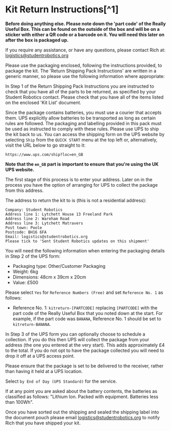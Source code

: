 # Kit Return Instructions[^1]

**Before doing anything else. Please note down the 'part code' of the Really Useful Box. This can be found on the outside of the box and will be on a sticker with either a QR code or a barcode on it. You will need this later on after the box is packaged up.**

If you require any assistance, or have any questions, please contact Rich at: <logistics@studentrobotics.org>

Please use the packaging enclosed, following the instructions provided, to package the kit.
The 'Return Shipping Pack Instructions' are written in a generic manner, so please use the following information where appropriate:

In Step 1 of the Return Shipping Pack Instructions you are instructed to check that you have all of the parts to be returned, as specified by your Student Robotics contact. Please check that you have all of the items listed on the enclosed 'Kit List' document.

Since the package contains batteries, you must use a courier that accepts them. UPS explicitly allow batteries to be transported as long as certain rules are followed. The packaging and labelling provided in this pack must be used as instructed to comply with these rules. Please use UPS to ship the kit back to us. You can access the shipping form on the UPS website by selecting `Ship` from the `QUICK START` menu at the top left or, alternatively, visit the URL below to go straight to it:

`https://www.ups.com/ship?loc=en_GB`

**Note that the `en_GB` part is important to ensure that you're using the UK UPS website.**

The first stage of this process is to enter your address. Later on in the process you have the option of arranging for UPS to collect the package from this address.

The address to return the kit to is (this is not a residential address):

~~~
Company: Student Robotics
Address line 1: Lytchett House 13 Freeland Park
Address line 2: Wareham Road
Address line 3: Lytchett Matravers
Post town: Poole
Postcode: BH16 6FA
Email: logistics@studentrobotics.org
Please tick to 'Sent Student Robotics updates on this shipment'
~~~

You will need the following information when entering the packaging details in Step 2 of the UPS form:

 * Packaging type: Other/Customer Packaging
 * Weight: 6kg
 * Dimensions: 48cm x 39cm x 20cm
 * Value: £500

Please select `Yes` for `Reference Numbers (Free)` and set `Reference No. 1` as follows:

 * Reference No. 1: `kitreturn-[PARTCODE]` replacing `[PARTCODE]` with the part code of the Really Useful Box that you noted down at the start. For example, if the part code was `BANANA`, Reference No. 1 should be set to `kitreturn-BANANA`.

In Step 3 of the UPS form you can optionally choose to schedule a collection. If you do this then UPS will collect the package from your address (the one you entered at the very start). This adds approximately £4 to the total. If you do not opt to have the package collected you will need to drop it off at a UPS access point.

Please ensure that the package is set to be delivered to the receiver, rather than having it held at a UPS location.

Select `by End of Day (UPS Standard)` for the service.

If at any point you are asked about the battery contents, the batteries as classified as follows: "Lithium Ion. Packed with equipment. Batteries less than 100Wh".

Once you have sorted out the shipping and sealed the shipping label into the document pouch please email <logistics@studentrobotics.org> to notify Rich that you have shipped your kit.
